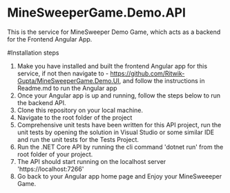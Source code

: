 # MineSweeperGame.Demo.API
This is the service for MineSweeper Demo Game, which acts as a backend for the Frontend Angular App.

#Installation steps

1. Make you have installed and built the frontend Angular app for this service, if not then navigate to - https://github.com/Ritwik-Gupta/MineSweeperGame.Demo.UI, and follow the instructions in Readme.md to run the Angular app
2. Once your Angular app is up and running, follow the steps below to run the backend API.
3. Clone this repository on your local machine.
4. Navigate to the root folder of the project
5. Comprehensive unit tests have been written for this API project, run the unit tests by opening the solution in Visual Studio or some similar IDE and run the unit tests for the Tests Project.
6. Run the .NET Core API by running the cli command 'dotnet run' from the root folder of your project.
7. The API should start running on the localhost server 'https://localhost:7266'
8. Go back to your Angular app home page and Enjoy your MineSweeeper Game.
